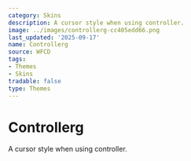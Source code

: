 ```yaml
---
category: Skins
description: A cursor style when using controller.
image: ../images/controllerg-cc405edd66.png
last_updated: '2025-09-17'
name: Controllerg
source: WFCD
tags:
- Themes
- Skins
tradable: false
type: Themes
---
```


# Controllerg

A cursor style when using controller.


